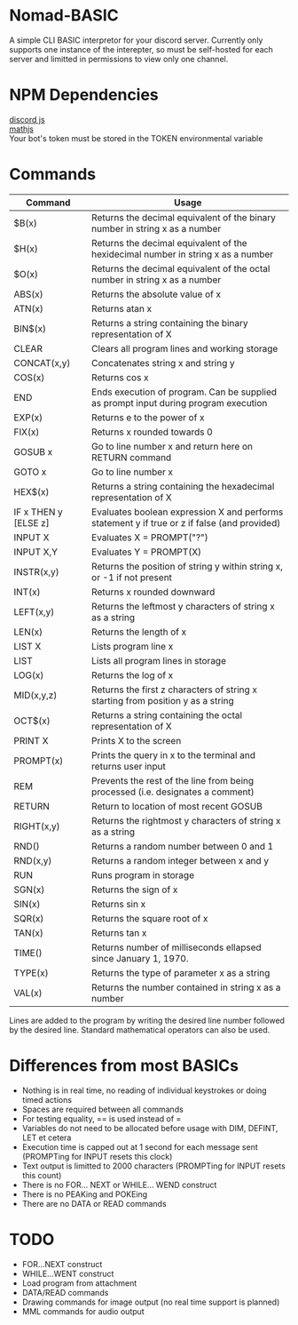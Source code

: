 # Nomad-BASIC

A simple CLI BASIC interpretor for your discord server. Currently only supports one instance of the interepter, so must be self-hosted for each server and limitted in permissions to view only one channel.

# NPM Dependencies 

[discord js](https://discord.js.org/#/)  
[mathjs](https://mathjs.org/)  
Your bot's token must be stored in the TOKEN environmental variable  

# Commands 

| Command | Usage |
| ------------- | ------------- |
| $B(x)  | Returns the decimal equivalent of the binary number in string x as a number|
| $H(x)  | Returns the decimal equivalent of the hexidecimal number in string x as a number|
| $O(x)  | Returns the decimal equivalent of the octal number in string x as a number|
| ABS(x)  | Returns the absolute value of x |
| ATN(x)  | Returns atan x |
| BIN$(x)  | Returns a string containing the binary representation of X |
| CLEAR | Clears all program lines and working storage|
| CONCAT(x,y)  | Concatenates string x and string y |
| COS(x)  | Returns cos x |
| END | Ends execution of program. Can be supplied as prompt input during program execution |
| EXP(x)  | Returns e to the power of x |
| FIX(x)  | Returns x rounded towards 0 |
| GOSUB x | Go to line number x and return here on RETURN command |
| GOTO x | Go to line number x|
| HEX$(x)  | Returns a string containing the hexadecimal representation of X |
| IF x THEN y [ELSE z]| Evaluates boolean expression X and performs statement y if true or z if false (and provided) |
| INPUT X | Evaluates X = PROMPT("?") |
| INPUT X,Y | Evaluates Y = PROMPT(X) |
| INSTR(x,y)  | Returns the position of string y within string x, or -1 if not present|
| INT(x)  | Returns x rounded downward |
| LEFT(x,y)  | Returns the leftmost y characters of string x as a string|
| LEN(x)  | Returns the length of x|
| LIST X | Lists program line x |
| LIST | Lists all program lines in storage |
| LOG(x)  | Returns the log of x |
| MID(x,y,z)  | Returns the first z characters of string x starting from position y as a string|
| OCT$(x)  | Returns a string containing the octal representation of X |
| PRINT X |Prints X to the screen |
| PROMPT(x)  | Prints the query in x to the terminal and returns user input|
| REM  | Prevents the rest of the line from being processed (i.e. designates a comment)|
| RETURN |Return to location of most recent GOSUB |
| RIGHT(x,y)  | Returns the rightmost y characters of string x as a string|
| RND()  | Returns a random number between 0 and 1 |
| RND(x,y)  | Returns a random integer between x and y |
| RUN | Runs program in storage |
| SGN(x)  | Returns the sign of x |
| SIN(x)  | Returns sin x |
| SQR(x)  | Returns the square root of x |
| TAN(x)  | Returns tan x |
| TIME()  | Returns number of milliseconds ellapsed since January 1, 1970. |
| TYPE(x)  | Returns the type of parameter x as a string  |
| VAL(x)  | Returns the number contained in string x as a number |

Lines are added to the program by writing the desired line number followed by the desired line. Standard mathematical operators can also be used.

# Differences from most BASICs
* Nothing is in real time, no reading of individual keystrokes or doing timed actions
* Spaces are required between all commands
* For testing equality, == is used instead of =
* Variables do not need to be allocated before usage with DIM, DEFINT, LET et cetera
* Execution time is capped out at 1 second for each message sent (PROMPTing for INPUT resets this clock)
* Text output is limitted to 2000 characters (PROMPTing for INPUT resets this count)
* There is no FOR... NEXT or WHILE... WEND construct
* There is no PEAKing and POKEing
* There are no DATA or READ commands

# TODO
* FOR...NEXT construct
* WHILE...WENT construct
* Load program from attachment
* DATA/READ commands
* Drawing commands for image output (no real time support is planned)
* MML commands for audio output

